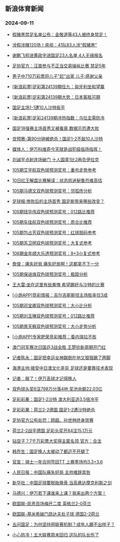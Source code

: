 ## 新浪体育新闻 
### 2024-09-11

+ [假赌黑禁足名单公布：金敬道等43人被终身禁足！](https://sports.sina.com.cn/china/2024-09-10/doc-incnrssr8007632.shtml)

+ [涉假涉赌120场！央视：41队83人涉“假赌黑”](https://sports.sina.com.cn/china/2024-09-10/doc-incnrssq1229080.shtml)

+ [谢鹏飞程进黄政宇进国足23人名单 4人无缘报名](https://sports.sina.com.cn/china/2024-09-10/doc-incnrssq1210574.shtml)

+ [足协官方：汪嵩参与不正当交易操纵比赛 禁足5年](https://sports.sina.com.cn/china/2024-09-10/doc-incnrsst2611858.shtml)

+ [男子中710万彩票将儿子"赶"出家 儿子:感谢父亲](https://sports.sina.com.cn/l/2024-09-10/doc-incnrnkw9371639.shtml)

+ [[新浪彩票]足彩第24139期任九：匈牙利坐和望赢](https://sports.sina.com.cn/l/2024-09-10/doc-incnrnks1287336.shtml)

+ [[新浪彩票]足彩第24139期大势：日本客胜可期](https://sports.sina.com.cn/l/2024-09-10/doc-incnrnkv2642839.shtml)

+ [国足主场1-1遭10人沙特扳平](https://sports.sina.com.cn/china/national/2024-09-10/doc-incnspwf7752372.shtml)

+ [[新浪彩票]足彩24139期冷热指数：乌拉圭需防冷](https://sports.sina.com.cn/l/2024-09-10/doc-incnrnks1312018.shtml)

+ [国足18强赛主场首秀又被看衰 数据示恐遭大败](https://sports.sina.com.cn/l/2024-09-10/doc-incnrssr7967081.shtml)

+ [世预赛-第90分钟被绝杀！国足1-2不敌10人沙特](https://sports.sina.com.cn/china/national/2024-09-10/doc-incnsuec7652084.shtml)

+ [媒体人：伊万科维奇今天就是战犯级临场指挥！](https://sports.sina.com.cn/china/national/2024-09-10/doc-incnsueh9077089.shtml)

+ [刘诚宇点射连场破门 十人国青1比2再负伊拉克](https://sports.sina.com.cn/china/2024-09-10/doc-incnrssr8000424.shtml)

+ [105期艾宇航双色球预测奖号：重号走势参考](https://sports.sina.com.cn/l/2024-09-10/doc-incnschm7851260.shtml)

+ [10日红王解盘比赛解读：状态低迷秘鲁恐难高估](https://sports.sina.com.cn/l/2024-09-10/doc-incnsiqm2454523.shtml)

+ [105期马德文双色球预测奖号：邻孤传分析](https://sports.sina.com.cn/l/2024-09-10/doc-incnschm7851604.shtml)

+ [足球报:惨败后的主场首秀 国足能带来哪些改变？](https://sports.sina.com.cn/china/2024-09-10/doc-incnrsst2563842.shtml)

+ [105期钱华伟双色球预测奖号：012路比推荐](https://sports.sina.com.cn/l/2024-09-10/doc-incnschm7851926.shtml)

+ [105期车佳航双色球预测奖号：质合比推荐](https://sports.sina.com.cn/l/2024-09-10/doc-incnschk1074633.shtml)

+ [105期包占芳双色球预测奖号：红球胆码参考](https://sports.sina.com.cn/l/2024-09-10/doc-incnschp2462429.shtml)

+ [105期苏卫明双色球预测奖号：大复式参考](https://sports.sina.com.cn/l/2024-09-10/doc-incnschk1071482.shtml)

+ [106期金年顺大乐透预测奖号：9+3小复式参考](https://sports.sina.com.cn/l/2024-09-10/doc-incnschq9265054.shtml)

+ [詹俊：痛失好局 痛失好局啊！这都拿不下一分](https://sports.sina.com.cn/china/national/2024-09-10/doc-incnsuea0887894.shtml)

+ [105期保进烽双色球预测奖号：极距分析](https://sports.sina.com.cn/l/2024-09-10/doc-incnschk1070844.shtml)

+ [王大雷:坐在这里有些羞愧 希望踢好与沙特的比赛](https://sports.sina.com.cn/china/2024-09-10/doc-incnrsst2562541.shtml)

+ [[小炮APP]竞彩情报：吉尔吉斯斯坦主场胜率仅3成](https://sports.sina.com.cn/l/2024-09-10/doc-incnrssr8008608.shtml)

+ [105期邓宝卿双色球预测奖号：大小比分析](https://sports.sina.com.cn/l/2024-09-10/doc-incnschm7849248.shtml)

+ [105期刘玉琳双色球预测奖号：012路比推荐](https://sports.sina.com.cn/l/2024-09-10/doc-incnschm7847731.shtml)

+ [105期景天枫双色球预测奖号：大小走势分析](https://sports.sina.com.cn/l/2024-09-10/doc-incnschm7847493.shtml)

+ [[小炮APP]专家肥荣竞彩推荐：委内瑞拉不败](https://sports.sina.com.cn/l/2024-09-10/doc-incnsiqn9195382.shtml)

+ [澳门冠军赛次日国乒3战全胜 王楚钦新周期开门红](https://sports.sina.com.cn/others/pingpang/2024-09-10/doc-incnspwk9144138.shtml)

+ [记者陈永：国足把幸运女神踹倒在地又狠狠踢了两脚](https://sports.sina.com.cn/china/national/2024-09-10/doc-incnsuef2338268.shtml)

+ [海港主帅:接受中日澳文化差异 足球还是要靠技术表现](https://sports.sina.com.cn/china/2024-09-10/doc-incnrssu9333141.shtml)

+ [记者：服了！伊万丢球才记得换人](https://sports.sina.com.cn/china/national/2024-09-10/doc-incnsueh9073449.shtml)

+ [双色球头奖6注798万分落4地 奖池余额22.03亿](https://sports.sina.com.cn/l/2024-09-10/doc-incnsuec7661453.shtml)

+ [足彩彩果：国足1-2沙特 澳大利亚造3.5倍冷平](https://sports.sina.com.cn/l/2024-09-10/doc-incnsueh9077010.shtml)

+ [足彩彩果：荷兰2-2德国 国足1-2遭沙特绝杀](https://sports.sina.com.cn/l/2024-09-10/doc-incnsueh9077010.shtml)

+ [足协官方公布处罚：顾超、孙世林终身禁赛](https://sports.sina.com.cn/china/2024-09-10/doc-incnrsst2608677.shtml)

+ [荷兰2-2战平德国 足彩头奖开84注15.1万元](https://sports.sina.com.cn/l/2024-09-10/doc-incnsueh9077010.shtml)

+ [钻空子？7千万彩票大奖得主匿名领 官方：合法](https://sports.sina.com.cn/l/2024-09-11/doc-incntriw8779049.shtml)

+ [韩乔生：国足换人太被动了都迈不开腿了](https://sports.sina.com.cn/china/national/2024-09-10/doc-incnsuec7651101.shtml)

+ [官宣：骑士一年合同签回TT 上赛季场均3.3+3.6](https://sports.sina.com.cn/basketball/nba/2024-09-10/doc-incnspwk9133726.shtml)

+ [人民日报：中国队痛失好局 主帅难辞其咎](https://sports.sina.com.cn/china/2024-09-11/doc-incntvry4326281.shtml)

+ [新华社：中国足球要脱胎换骨 当高悬达摩克利斯之剑](https://sports.sina.com.cn/china/2024-09-11/doc-incntvru8726105.shtml)

+ [马德兴：伊万若下课谁来上课？我来出两个方案！](https://sports.sina.com.cn/china/2024-09-11/doc-incntzxw4214014.shtml)

+ [欧国联-凯恩百场梅开二度 英格兰2-0芬兰](https://sports.sina.com.cn/g/pl/2024-09-11/doc-incntvru8662045.shtml)

+ [欧国联-基米希破门昂达夫处子球 德国2-2荷兰](https://sports.sina.com.cn/g/pl/2024-09-11/doc-incntvrt1910615.shtml)

+ [五问国足：为何坚持用联赛机制？成年人踢不出样子？](https://sports.sina.com.cn/china/2024-09-11/doc-incntvrw7551244.shtml)

+ [小心防冷！五大联赛周末回归 这队的队长伤了](https://sports.sina.com.cn/l/2024-09-11/doc-incnunpm1725656.shtml)

